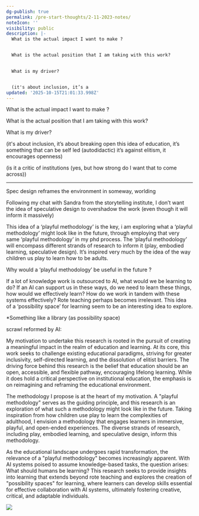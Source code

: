 ```yaml
---
dg-publish: true
permalink: /pre-start-thoughts/2-11-2023-notes/
noteIcon: ''
visibility: public
description: |-
  What is the actual impact I want to make ?


  What is the actual position that I am taking with this work?
    

  What is my driver?


  (it's about inclusion, it’s a
updated: '2025-10-15T21:01:33.998Z'
---
```


What is the actual impact I want to make ?


What is the actual position that I am taking with this work?
  

What is my driver?


(it's about inclusion, it’s about breaking open this idea of education, it’s something that can be self led (autodidactic) it’s against elitism, it encourages openness)


(is it a critic of institutions (yes, but how strong do I want that to come across))


---

Spec design reframes the environment in someway, worlding

Following my chat with Sandra from the storytelling institute, I don’t want the idea of speculative design to overshadow the work (even though it will inform it massively) 

This idea of a ‘playful methodology’ is the key, i am exploring what a ‘playful methodology’ might look like in the future, through employing that very same ‘playful methodology’ in my phd process. The ‘playful methodology’ will encompass different strands of research to inform it (play, embodied learning, speculative design). It’s inspired very much by the idea of the way children us play to learn how to be adults. 

Why would a ‘playful methodology’ be useful in the future ?

If a lot of knowledge work is outsourced to AI, what would we be learning to do? If an AI can support us in these ways, do we need to learn these things, how would we effectively learn? How do we work in tandem with these systems effectively? Rote teaching perhaps becomes irrelevant. This idea of a ‘possibility space’ for learning seem to be an interesting idea to explore.
  

*Something like a library (as possibility space)


scrawl reformed by AI: 

My motivation to undertake this research is rooted in the pursuit of creating a meaningful impact in the realm of education and learning. At its core, this work seeks to challenge existing educational paradigms, striving for greater inclusivity, self-directed learning, and the dissolution of elitist barriers. The driving force behind this research is the belief that education should be an open, accessible, and flexible pathway, encouraging lifelong learning. While it does hold a critical perspective on institutional education, the emphasis is on reimagining and reframing the educational environment.

The methodology I propose is at the heart of my motivation. A "playful methodology" serves as the guiding principle, and this research is an exploration of what such a methodology might look like in the future. Taking inspiration from how children use play to learn the complexities of adulthood, I envision a methodology that engages learners in immersive, playful, and open-ended experiences. The diverse strands of research, including play, embodied learning, and speculative design, inform this methodology.

As the educational landscape undergoes rapid transformation, the relevance of a "playful methodology" becomes increasingly apparent. With AI systems poised to assume knowledge-based tasks, the question arises: What should humans be learning? This research seeks to provide insights into learning that extends beyond rote teaching and explores the creation of "possibility spaces" for learning, where learners can develop skills essential for effective collaboration with AI systems, ultimately fostering creative, critical, and adaptable individuals.

  

![](https://lh7-us.googleusercontent.com/9jD2SdMEk1k6vDKtV0XLkn0BdEUuFjzlz2DUhGWoG2OyiRKm_CmMOoHct98AOnxQO5dzCHhrxIw0IR3wKDewQsYCLsw4PWLkNMTUUCPYj0L7A-sRO9wiJ_5-J1HTq7DFAYGCEL2hvtRpBBVIBrNsaG0)
